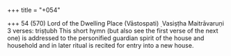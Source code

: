 +++
title = "+054"

+++
54 (570)
Lord of the Dwelling Place (Vāstospati) ̣
Vasiṣṭha Maitrāvaruṇi
3 verses: triṣṭubh
This short hymn (but also see the first verse of the next one) is addressed to the  personified guardian spirit of the house and household and in later ritual is recited  for entry into a new house.